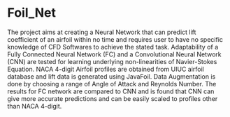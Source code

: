 # Foil_Net
The project aims at creating a Neural Network that can  predict lift coefficient of an airfoil within no time and requires user to have no specific knowledge of CFD Softwares to achieve the stated task. Adaptability of a Fully Connected Neural Network (FC) and a Convolutional Neural Network (CNN) are tested for learning underlying non-linearities of Navier-Stokes Equation. NACA 4-digit Airfoil profiles are obtained from UIUC airfoil database and lift data is generated using JavaFoil. Data Augmentation is done by choosing a range of Angle of Attack and Reynolds Number. The results for FC network are compared to CNN and is found that CNN can give more accurate predictions and can be easily scaled to profiles other than NACA 4-digit. 
